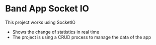# Band App Socket IO
This project works using SocketIO
- Shows the change of statistics in real time
- The project is using a CRUD process to manage the data of the app